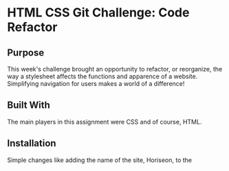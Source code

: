 # HTML CSS Git Challenge: Code Refactor

## Purpose 
This week's challenge brought an opportunity to refactor, or reorganize, the way a stylesheet affects the functions and apparence of a website. Simplifying navigation for users makes a world of a difference!

## Built With
The main players in this assignment were CSS and of course, HTML.

## Installation
Simple changes like adding the name of the site, Horiseon, to the <title> element can help viewers easily see the specific page because the tab is labeled. I learned the importance of making sure the div tags and classes in the HTML line up with the names of classes in the CSS, which leads to effective functioning when a user clicks on a certain element. 

Navigation was made possible simply by adding the <nav> elements inside of the header of the body. Not only does this section organize the subheaders in a presentable and easy-to-use format, but effectively it points the reader to the detailed section(s) corresponding to their headers.

For example, the <header class="header"> section allows all the elements in the CSS labeled ".header {" to apply to everything related to the header in the HTML. Essentially it enables the site user to click on the header tabs and they drop down to the section lower on the page that describe more details about the specific section.

## Usage
I learned that just labeling parts of the stylesheet incorrectly will fail to present a working website. At first, I labeled my list elements with '.header div {','.header div ul li {, and so on. Just changing those 'div's to 'nav' elements spaced out the headers across the top evenly instead of bullet-pointing under the web title.

Incorrect Format of the CSS and browser view:
```md
![incorrect CSS](../images/CSS-incorrect.png)
```md
![incorrect web view](../images/website-incorrect.png)

Corrected Format of the CSS and browser view: 
```md
![correct CSS](../images/CSS-correct.png)
```md
![correct web view](../images/website-correct.png)


It turns out that not only the function, but the layout of words on a web page determines its quality, and can either attract or repel a visitor. 
